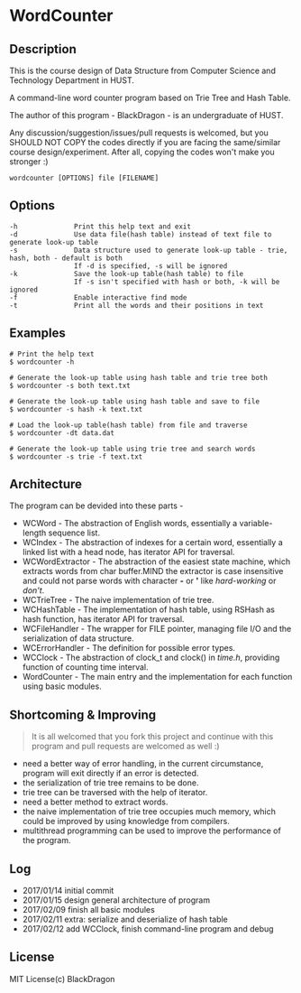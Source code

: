 # WordCounter

## Description

This is the course design of Data Structure from Computer Science and Technology Department in HUST.

A command-line word counter program based on Trie Tree and Hash Table.

The author of this program - BlackDragon - is an undergraduate of HUST. 

Any discussion/suggestion/issues/pull requests is welcomed, but you SHOULD NOT COPY the codes directly if you are facing the same/similar course design/experiment. After all, copying the codes won't make you stronger :)

`wordcounter [OPTIONS] file [FILENAME]`

## Options
	
	-h				Print this help text and exit
	-d				Use data file(hash table) instead of text file to generate look-up table
	-s				Data structure used to generate look-up table - trie, hash, both - default is both
					If -d is specified, -s will be ignored
	-k				Save the look-up table(hash table) to file
					If -s isn't specified with hash or both, -k will be ignored
	-f				Enable interactive find mode
	-t				Print all the words and their positions in text


## Examples

	# Print the help text
	$ wordcounter -h
	
	# Generate the look-up table using hash table and trie tree both
	$ wordcounter -s both text.txt
	
	# Generate the look-up table using hash table and save to file
	$ wordcounter -s hash -k text.txt
	
	# Load the look-up table(hash table) from file and traverse
	$ wordcounter -dt data.dat
	
	# Generate the look-up table using trie tree and search words
	$ wordcounter -s trie -f text.txt

## Architecture

The program can be devided into these parts -

* WCWord - The abstraction of English words, essentially a variable-length sequence list.
* WCIndex - The abstraction of indexes for a certain word, essentially a linked list with a head node, has iterator API for traversal.
* WCWordExtractor - The abstraction of the easiest state machine, which extracts words from char buffer.MIND the extractor is case insensitive and could not parse words with character **-** or **'** like *hard-working* or *don't*.
* WCTrieTree - The naive implementation of trie tree.
* WCHashTable - The implementation of hash table, using RSHash as hash function, has iterator API for traversal.
* WCFileHandler - The wrapper for FILE pointer, managing file I/O and the serialization of data structure.
* WCErrorHandler - The definition for possible error types. 
* WCClock - The abstraction of clock_t and clock() in *time.h*, providing function of counting time interval.
* WordCounter - The main entry and the implementation for each function using basic modules.                                                                                                                                                                                            

## Shortcoming & Improving

> It is all welcomed that you fork this project and continue with this program and pull requests are welcomed as well :)

* need a better way of error handling, in the current circumstance, program will exit directly if an error is detected.
* the serialization of trie tree remains to be done.
* trie tree can be traversed with the help of iterator.
* need a better method to extract words.
* the naive implementation of trie tree occupies much memory, which could be improved by using knowledge from compilers.
* multithread programming can be used to improve the performance of the program.

## Log

* 2017/01/14 initial commit
* 2017/01/15 design general architecture of program
* 2017/02/09 finish all basic modules
* 2017/02/11 extra: serialize and deserialize of hash table
* 2017/02/12 add WCClock, finish command-line program and debug

## License

MIT License(c) BlackDragon



